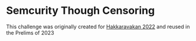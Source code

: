 # Semcurity Though Censoring
This challenge was originally created for [Hakkaravakan 2022](../../../../2022/Hakkaravakan/crypto/semcurityThoughCensoring) and reused in the Prelims of 2023
